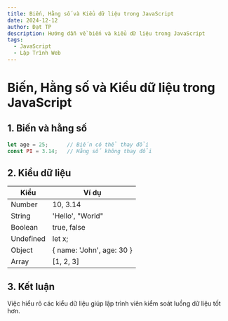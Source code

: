 ```yaml
---
title: Biến, Hằng số và Kiểu dữ liệu trong JavaScript
date: 2024-12-12
author: Đạt TP
description: Hướng dẫn về biến và kiểu dữ liệu trong JavaScript
tags:
  - JavaScript
  - Lập Trình Web
---
```


# **Biến, Hằng số và Kiểu dữ liệu trong JavaScript**

## **1. Biến và hằng số**
```javascript
let age = 25;      // Biến có thể thay đổi
const PI = 3.14;   // Hằng số không thay đổi
```

## **2. Kiểu dữ liệu**
| **Kiểu**      | **Ví dụ**                      |
|---------------|--------------------------------|
| Number        | 10, 3.14                       |
| String        | 'Hello', "World"               |
| Boolean       | true, false                    |
| Undefined     | let x;                         |
| Object        | { name: 'John', age: 30 }      |
| Array         | [1, 2, 3]                      |

## **3. Kết luận**
Việc hiểu rõ các kiểu dữ liệu giúp lập trình viên kiểm soát luồng dữ liệu tốt hơn.